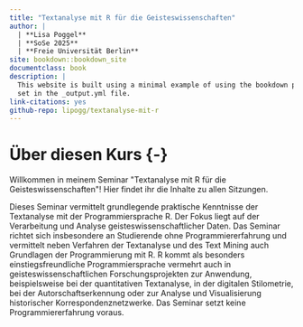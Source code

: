 ```yaml
--- 
title: "Textanalyse mit R für die Geisteswissenschaften"
author: |
  | **Lisa Poggel**
  | **SoSe 2025**
  | **Freie Universität Berlin**
site: bookdown::bookdown_site
documentclass: book
description: |
  This website is built using a minimal example of using the bookdown package to write a book. The HTML output format for this example is bookdown::gitbook,
  set in the _output.yml file.
link-citations: yes
github-repo: lipogg/textanalyse-mit-r
---
```


# Über diesen Kurs {-}

Willkommen in meinem Seminar "Textanalyse mit R für die Geisteswissenschaften"! Hier findet ihr die Inhalte zu allen Sitzungen.

Dieses Seminar vermittelt grundlegende praktische Kenntnisse der Textanalyse mit der Programmiersprache R. Der Fokus liegt auf der Verarbeitung und Analyse geisteswissenschaftlicher Daten. Das Seminar richtet sich insbesondere an Studierende ohne Programmiererfahrung und vermittelt neben Verfahren der Textanalyse und des Text Mining auch Grundlagen der Programmierung mit R. R kommt als besonders einstiegsfreundliche Programmiersprache vermehrt auch in geisteswissenschaftlichen Forschungsprojekten zur Anwendung, beispielsweise bei der quantitativen Textanalyse, in der digitalen Stilometrie, bei der Autorschaftserkennung oder zur Analyse und Visualisierung historischer Korrespondenznetzwerke. Das Seminar setzt keine Programmiererfahrung voraus. 
